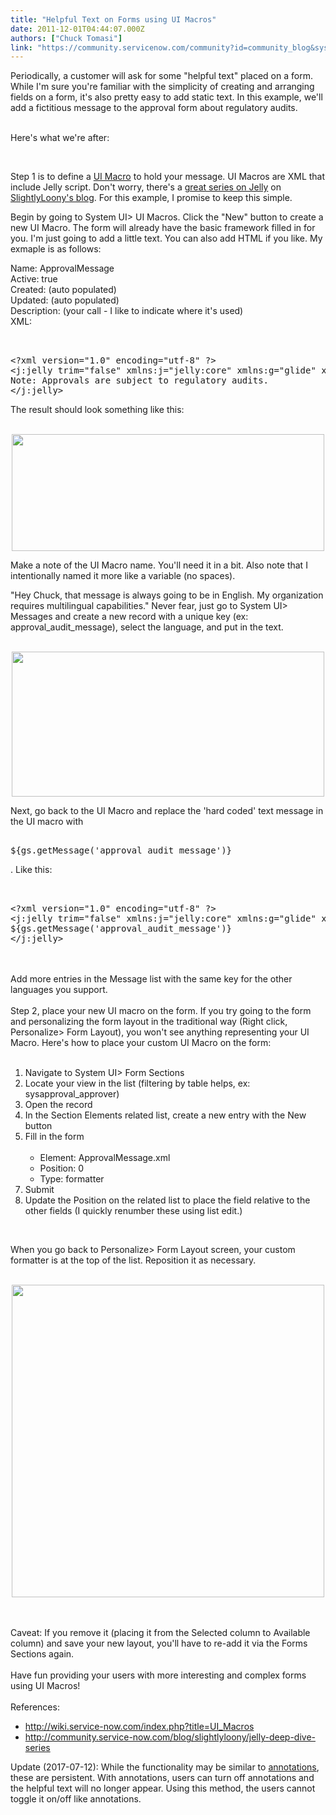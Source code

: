 ```yaml
---
title: "Helpful Text on Forms using UI Macros"
date: 2011-12-01T04:44:07.000Z
authors: ["Chuck Tomasi"]
link: "https://community.servicenow.com/community?id=community_blog&sys_id=02cc6265dbd0dbc01dcaf3231f96194e"
---
```

<p><img   align="right" alt="" class="jive-image" src="6179e3fddbd493049c9ffb651f961939.iix"/>Periodically, a customer will ask for some "helpful text" placed on a form. While I'm sure you're familiar with the simplicity of creating and arranging fields on a form, it's also pretty easy to add static text. In this example, we'll add a fictitious message to the approval form about regulatory audits.</p><p></p><p><br/>Here's what we're after:</p><center><br/><img   alt="" class="jive-image" src="e6aee94edbd0d7049c9ffb651f96197e.iix"/></center><p></p><p></p><p>Step 1 is to define a <a title="ki.service-now.com/index.php?title=UI_Macros" href="http://wiki.service-now.com/index.php?title=UI_Macros">UI Macro</a> to hold your message. UI Macros are XML that include Jelly script. Don't worry, there's a <a title="mmunity.service-now.com/blog/slightlyloony/jelly-deep-dive-series" href="http://community.service-now.com/blog/slightlyloony/jelly-deep-dive-series">great series on Jelly</a> on <a title="mmunity.service-now.com/blog/slightlyloony" href="http://community.service-now.com/blog/slightlyloony">SlightlyLoony's blog</a>. For this example, I promise to keep this simple.</p><p></p><p>Begin by going to System UI&gt; UI Macros. Click the "New" button to create a new UI Macro. The form will already have the basic framework filled in for you. I'm just going to add a little text. You can also add HTML if you like. My exmaple is as follows:</p><p></p><p>Name: ApprovalMessage<br/>Active: true<br/>Created: (auto populated)<br/>Updated: (auto populated)<br/>Description: (your call - I like to indicate where it's used)<br/>XML:</p><pre __default_attr="plain" __jive_macro_name="code" class="jive_macro_code _jivemacro_uid_149986136891272 jive_text_macro" data-renderedposition="611_8_1192_96" jivemacro_uid="_149986136891272"><br/><br/>&lt;?xml version="1.0" encoding="utf-8" ?&gt;<br/>&lt;j:jelly trim="false" xmlns:j="jelly:core" xmlns:g="glide" xmlns:j2="null" xmlns:g2="null"&gt;<br/>Note: Approvals are subject to regulatory audits.<br/>&lt;/j:jelly&gt;</pre><p></p><p></p><p>The result should look something like this:</p><center><br/><img   alt="" class="jive-image" height="187" src="e3fd2902db94df048c8ef4621f9619c9.iix" width="500"/></center><p></p><p></p><p>Make a note of the UI Macro name. You'll need it in a bit. Also note that I intentionally named it more like a variable (no spaces).</p><p></p><p>"Hey Chuck, that message is always going to be in English. My organization requires multilingual capabilities." Never fear, just go to System UI&gt; Messages and create a new record with a unique key (ex: approval_audit_message), select the language, and put in the text.</p><center><br/><img   alt="" class="jive-image" height="232" src="1c3d4d46db189f048c8ef4621f9619e8.iix" width="500"/></center><p></p><p></p><p>Next, go back to the UI Macro and replace the 'hard coded' text message in the UI macro with</p><pre __default_attr="plain" __jive_macro_name="code" class="jive_macro_code jive_text_macro _jivemacro_uid_14998613689108675" data-renderedposition="1468_8_1192_32" jivemacro_uid="_14998613689108675"><br/>${gs.getMessage('approval_audit_message')}</pre><p>. Like this:</p><pre __default_attr="plain" __jive_macro_name="code" class="_jivemacro_uid_1499861368905995 jive_macro_code jive_text_macro" data-renderedposition="1521_8_1192_96" jivemacro_uid="_1499861368905995"><br/><br/>&lt;?xml version="1.0" encoding="utf-8" ?&gt;<br/>&lt;j:jelly trim="false" xmlns:j="jelly:core" xmlns:g="glide" xmlns:j2="null" xmlns:g2="null"&gt;<br/>${gs.getMessage('approval_audit_message')}<br/>&lt;/j:jelly&gt;</pre><p><br/><br/>Add more entries in the Message list with the same key for the other languages you support.<br/><br/>Step 2, place your new UI macro on the form. If you try going to the form and personalizing the form layout in the traditional way (Right click, Personalize&gt; Form Layout), you won't see anything representing your UI Macro. Here's how to place your custom UI Macro on the form:<br/><br/></p><ol><li>Navigate to System UI&gt; Form Sections</li><li>Locate your view in the list (filtering by table helps, ex: sysapproval_approver)</li><li>Open the record</li><li>In the Section Elements related list, create a new entry with the New button</li><li>Fill in the form</li><li style="list-style: none;"><br/> <ul><li>Element: ApprovalMessage.xml</li><li>Position: 0</li><li>Type: formatter</li></ul></li><li>Submit</li><li>Update the Position on the related list to place the field relative to the other fields (I quickly renumber these using list edit.)</li></ol><p></p><p></p><p></p><center><br/><img   alt="" class="jive-image" src="bd5a88cadbdc5fc03eb27a9e0f961903.iix"/></center><p></p><p></p><p>When you go back to Personalize&gt; Form Layout screen, your custom formatter is at the top of the list. Reposition it as necessary.</p><p></p><p></p><center><br/><img   alt="" class="jive-image" src="9f0ee5cadbd0d7049c9ffb651f96192c.iix" width="500"/></center><p><br/><br/>Caveat: If you remove it (placing it from the Selected column to Available column) and save your new layout, you'll have to re-add it via the Forms Sections again.<br/><br/>Have fun providing your users with more interesting and complex forms using UI Macros!<br/><br/>References:</p><ul><li><a title="k-external-small" class="jive-link-external-small" href="http://wiki.service-now.com/index.php?title=UI_Macros" rel="nofollow" target="_blank">http://wiki.service-now.com/index.php?title=UI_Macros</a></li><li><a title="k-external-small" class="jive-link-external-small" href="http://community.service-now.com/blog/slightlyloony/jelly-deep-dive-series" rel="nofollow" target="_blank">http://community.service-now.com/blog/slightlyloony/jelly-deep-dive-series</a></li></ul><p></p><p>Update (2017-07-12): While the functionality may be similar to <a title="ocs.servicenow.com/bundle/istanbul-servicenow-platform/page/administer/form-administration/concept/c_FormAnnotation.html" href="https://docs.servicenow.com/bundle/istanbul-servicenow-platform/page/administer/form-administration/concept/c_FormAnnotation.html">annotations</a>, these are persistent. With annotations, users can turn off annotations and the helpful text will no longer appear. Using this method, the users cannot toggle it on/off like annotations.</p>